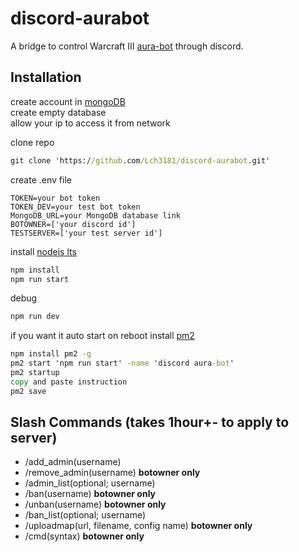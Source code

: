 # discord-aurabot
A bridge to control Warcraft III [aura-bot](https://github.com/sfarmani/aura-bot) through discord.  

## Installation
create account in [mongoDB](https://www.mongodb.com/)   
create empty database   
allow your ip to access it from network       

clone repo
```cmd
git clone 'https://github.com/Lch3181/discord-aurabot.git'
```

create .env file    
```env
TOKEN=your bot token    
TOKEN_DEV=your test bot token
MongoDB_URL=your MongoDB database link   
BOTOWNER=['your discord id']
TESTSERVER=['your test server id']
```

install [nodejs lts](https://nodejs.org/)

```cmd
npm install
npm run start
```

debug
```cmd
npm run dev
```

if you want it auto start on reboot
install [pm2](https://pm2.keymetrics.io/)

```cmd
npm install pm2 -g
pm2 start 'npm run start' -name 'discord aura-bot'
pm2 startup
copy and paste instruction
pm2 save
```

## Slash Commands (takes 1hour+- to apply to server)
- /add_admin(username)
- /remove_admin(username) **botowner only**
- /admin_list(optional; username)
- /ban(username) **botowner only**
- /unban(username) **botowner only**
- /ban_list(optional; username)
- /uploadmap(url, filename, config name) **botowner only**
- /cmd(syntax) **botowner only**
